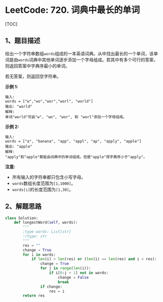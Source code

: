 # LeetCode: 720. 词典中最长的单词

[TOC]

## 1、题目描述

给出一个字符串数组`words`组成的一本英语词典。从中找出最长的一个单词，该单词是由`words`词典中其他单词逐步添加一个字母组成。若其中有多个可行的答案，则返回答案中字典序最小的单词。

若无答案，则返回空字符串。

**示例 1:**

```
输入: 
words = ["w","wo","wor","worl", "world"]
输出: "world"
解释: 
单词"world"可由"w", "wo", "wor", 和 "worl"添加一个字母组成。
```

**示例 2:**

```
输入: 
words = ["a", "banana", "app", "appl", "ap", "apply", "apple"]
输出: "apple"
解释: 
"apply"和"apple"都能由词典中的单词组成。但是"apple"得字典序小于"apply"。
```

**注意:**

- 所有输入的字符串都只包含小写字母。
- `words`数组长度范围为`[1,1000]`。
- `words[i]`的长度范围为`[1,30]`。

 

## 2、解题思路





```python
class Solution:
    def longestWord(self, words):
        """
        :type words: List[str]
        :rtype: str
        """
        res = ""
        change = True
        for i in words:
            if len(i) > len(res) or (len(i) == len(res) and i < res):
                change = True
                for j in range(len(i)):
                    if i[0:j + 1] not in words:
                        change = False
                        break
                if change:
                    res = i
        return res
```

